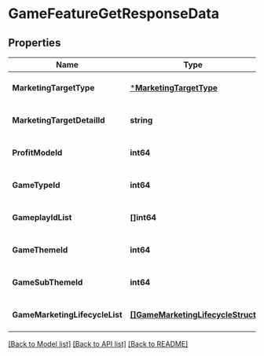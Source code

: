 # GameFeatureGetResponseData

## Properties
Name | Type | Description | Notes
------------ | ------------- | ------------- | -------------
**MarketingTargetType** | [***MarketingTargetType**](MarketingTargetType.md) |  | [optional] [default to null]
**MarketingTargetDetailId** | **string** |  | [optional] [default to null]
**ProfitModeId** | **int64** |  | [optional] [default to null]
**GameTypeId** | **int64** |  | [optional] [default to null]
**GameplayIdList** | **[]int64** |  | [optional] [default to null]
**GameThemeId** | **int64** |  | [optional] [default to null]
**GameSubThemeId** | **int64** |  | [optional] [default to null]
**GameMarketingLifecycleList** | [**[]GameMarketingLifecycleStruct**](game_marketing_lifecycle_struct.md) |  | [optional] [default to null]

[[Back to Model list]](../README.md#documentation-for-models) [[Back to API list]](../README.md#documentation-for-api-endpoints) [[Back to README]](../README.md)


